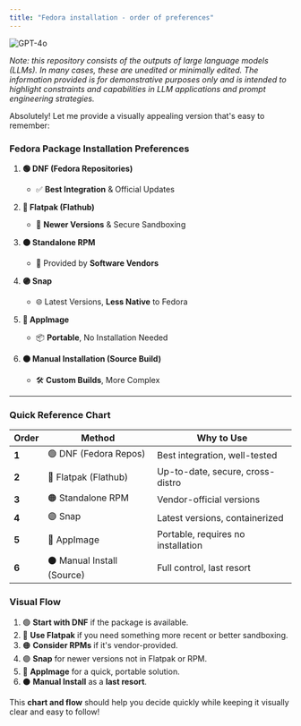 ```yaml
---
title: "Fedora installation - order of preferences"
---
```

![GPT-4o](https://img.shields.io/badge/GPT--4o-3333FF?style=for-the-badge&logo=openai&logoColor=white)



*Note: this repository consists of the outputs of large language models (LLMs). In many cases, these are unedited or minimally edited. The information provided is for demonstrative purposes only and is intended to highlight constraints and capabilities in LLM applications and prompt engineering strategies.*



Absolutely! Let me provide a visually appealing version that's easy to remember:

### **Fedora Package Installation Preferences**

1. **🟢 DNF (Fedora Repositories)**
   - ✅ **Best Integration** & Official Updates

2. **🔵 Flatpak (Flathub)**
   - 🚀 **Newer Versions** & Secure Sandboxing

3. **🟠 Standalone RPM**
   - 🏢 Provided by **Software Vendors**

4. **🟣 Snap**
   - 🌐 Latest Versions, **Less Native** to Fedora

5. **🔵 AppImage**
   - 📦 **Portable**, No Installation Needed

6. **⚫️ Manual Installation (Source Build)**
   - 🛠 **Custom Builds**, More Complex

---

### **Quick Reference Chart**
| **Order** | **Method**                | **Why to Use**                         |
|-----------|---------------------------|----------------------------------------|
| **1**     | 🟢 DNF (Fedora Repos)     | Best integration, well-tested          |
| **2**     | 🔵 Flatpak (Flathub)      | Up-to-date, secure, cross-distro       |
| **3**     | 🟠 Standalone RPM         | Vendor-official versions               |
| **4**     | 🟣 Snap                   | Latest versions, containerized         |
| **5**     | 🔵 AppImage              | Portable, requires no installation     |
| **6**     | ⚫️ Manual Install (Source)| Full control, last resort              |

### **Visual Flow**
1. 🟢 **Start with DNF** if the package is available.
2. 🔵 **Use Flatpak** if you need something more recent or better sandboxing.
3. 🟠 **Consider RPMs** if it's vendor-provided.
4. 🟣 **Snap** for newer versions not in Flatpak or RPM.
5. 🔵 **AppImage** for a quick, portable solution.
6. ⚫️ **Manual Install** as a **last resort**.

This **chart and flow** should help you decide quickly while keeping it visually clear and easy to follow!